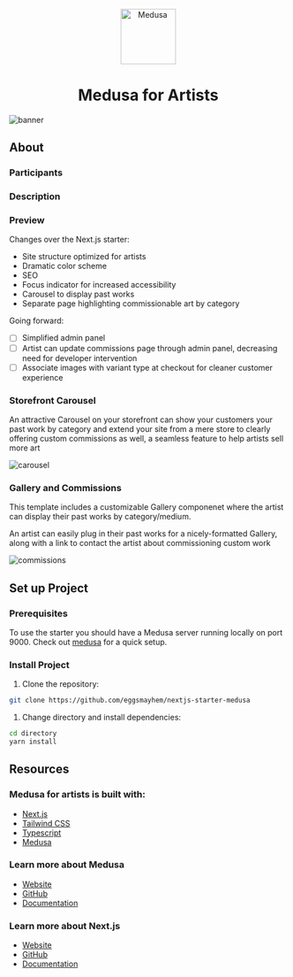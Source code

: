 <p align="center">
  <a href="https://www.medusajs.com">
    <img alt="Medusa" src="https://user-images.githubusercontent.com/91620216/197357924-7ecbbce9-7e29-4d55-be6d-76c4dffb4f1c.png" width="100" />
  </a>
</p>

<h1 align="center">
  Medusa for Artists
</h1>

![banner](https://user-images.githubusercontent.com/91620216/197358920-7c238de0-bf1c-4f86-9512-1441fa6cd1e8.png)

## About

### Participants

### Description

### Preview

Changes over the Next.js starter:

- Site structure optimized for artists
- Dramatic color scheme
- SEO
- Focus indicator for increased accessibility 
- Carousel to display past works
- Separate page highlighting commissionable art by category

Going forward:

- [ ] Simplified admin panel
- [ ] Artist can update commissions page through admin panel, decreasing need for developer intervention
- [ ] Associate images with variant type at checkout for cleaner customer experience

### Storefront Carousel

An attractive Carousel on your storefront can show your customers your past work by category and extend your site from a mere store to clearly offering custom commissions as well, a seamless feature to help artists sell more art

![carousel](https://user-images.githubusercontent.com/91620216/197407995-c96f840e-370b-495f-abeb-23abaed97058.gif)

### Gallery and Commissions

This template includes a customizable Gallery componenet where the artist can display their past works by category/medium.

An artist can easily plug in their past works for a nicely-formatted Gallery, along with a link to contact the artist about commissioning custom work

![commissions](https://user-images.githubusercontent.com/91620216/197408427-16512e2c-fc76-4fa7-a051-8b90b8ff519b.gif)

## Set up Project

### Prerequisites

To use the starter you should have a Medusa server running locally on port 9000. Check out [medusa](https://github.com/eggsmayhem/medusa) for a quick setup.

### Install Project

1. Clone the repository:

```bash
git clone https://github.com/eggsmayhem/nextjs-starter-medusa
```

1. Change directory and install dependencies:

```bash
cd directory
yarn install
```

## Resources

### Medusa for artists is built with:

- [Next.js](https://nextjs.org/)
- [Tailwind CSS](https://tailwindcss.com/)
- [Typescript](https://www.typescriptlang.org/)
- [Medusa](https://medusajs.com/)

### Learn more about Medusa

- [Website](https://www.medusa-commerce.com/)
- [GitHub](https://github.com/medusajs)
- [Documentation](https://docs.medusa-commerce.com/)

### Learn more about Next.js

- [Website](https://nextjs.org/)
- [GitHub](https://github.com/vercel/next.js)
- [Documentation](https://nextjs.org/docs)
